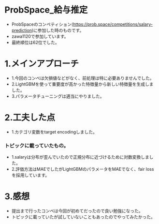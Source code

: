 # ProbSpace_給与推定
- ProbSpaceのコンペティション(https://prob.space/competitions/salary-prediction)に参加した時のものです。
- zawa1120で参加しています。
- 最終順位は62位でした。

# 1.メインアプローチ
- 1.今回のコンペは欠損値などがなく、前処理は特に必要ありませんでした。
- 2.LightGBMを使って重要度が高かった特徴量から新しい特徴量を生成しました。
- 3.パラメータチューニングは適当にやりました。

# 2.工夫した点
- 1.カテゴリ変数をtarget encodingしました。
### トピックに載っていたもの。
 - 1.salaryは分布が歪んでいたので正規分布に近づけるために対数変換しました。
 - 2.評価方法はMAEでしたがLightGBMのパラメータをMAEでなく、fair lossを採用しています。
 
 # 3.感想
 - 提出まで行ったコンペは今回が初めてだったので良い勉強になった。
 - トピックに載っていたが試していないこともあったのでやってみたかった。
